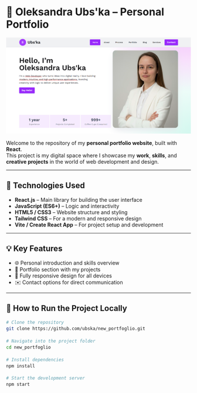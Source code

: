 # 🌸 Oleksandra Ubs'ka – Personal Portfolio

<p align="center">
  <img src="./preview.png.png" alt="Website Preview" width="800"/>
</p>

Welcome to the repository of my **personal portfolio website**, built with **React**.  
This project is my digital space where I showcase my **work**, **skills**, and **creative projects** in the world of web development and design.

---

## 🚀 Technologies Used

- **React.js** – Main library for building the user interface
- **JavaScript (ES6+)** – Logic and interactivity
- **HTML5 / CSS3** – Website structure and styling
- **Tailwind CSS** – For a modern and responsive design
- **Vite / Create React App** – For project setup and development

---

## 💡 Key Features

- 🌐 Personal introduction and skills overview
- 💼 Portfolio section with my projects
- 📱 Fully responsive design for all devices
- ✉️ Contact options for direct communication

---

## 📂 How to Run the Project Locally

```bash
# Clone the repository
git clone https://github.com/ubska/new_portfoglio.git

# Navigate into the project folder
cd new_portfoglio

# Install dependencies
npm install

# Start the development server
npm start
```
